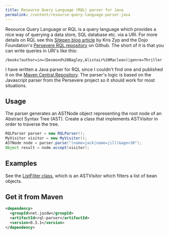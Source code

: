 ```yaml
---
title: Resource Query Language (RQL) parser for Java
permalink: /content/resource-query-language-parser-java
---
```


Resource Query Language or RQL is a query language which provides a nice way of querying a data store, SQL database etc.
via a URI. For more details on RQL see
this [Sitepen blog article](https://www.sitepen.com/blog/2010/11/02/resource-query-language-a-query-language-for-the-web-nosql/)
by Kris Zyp and the Dojo Foundation's [Persevere RQL repository](https://github.com/persvr/rql) on Github. The short of
it is that you can write queries in URI's like this:

```
/books?author=in=(Desmond%20Bagley,Alistair%20Maclean)|genre=Thriller
```

I have written a Java parser for RQL since I couldn't find one and published it on the [Maven Central Repository](http://search.maven.org/). The
parser's logic is based on the Javascript parser from the Persevere project so it should work for most situations.

## Usage

The parser generates an ASTNode object representing the root node of an Abstract Syntax Tree (AST). Create a class that
implements ASTVisitor in order to traverse the tree.

```java
RQLParser parser = new RQLParser();
MyVisitor visitor = new MyVisitor();
ASTNode node = parser.parse("(name=jack|name=jill)&age>30");
Object result = node.accept(visitor);
```

## Examples

See
the [ListFilter class](https://github.com/jazdw/rql-parser/blob/master/src/test/java/net/jazdw/rql/parser/listfilter/ListFilter.java),
which is an ASTVisitor which filters a list of bean objects.

## Get it from Maven

```xml
<dependency>
  <groupId>net.jazdw</groupId>
  <artifactId>rql-parser</artifactId>
  <version>0.3.1</version>
</dependency>
```
